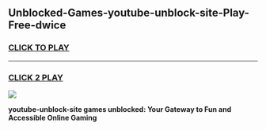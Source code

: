 
## Unblocked-Games-youtube-unblock-site-Play-Free-dwice
<h3>
<a href="https://premium76.site?title=youtube-unblock-site&ref=21A">CLICK TO PLAY</a></h3>
<hr>

<h3>
<a href="https://premium76.site?title=youtube-unblock-site&ref=21A">CLICK 2 PLAY</a>
  
</h3>

<a href="https://premium76.site?title=youtube-unblock-site&ref=21A"><img src="https://clearcache.store/games.png"></a>


**youtube-unblock-site games unblocked: Your Gateway to Fun and Accessible Online Gaming**
